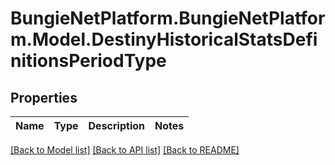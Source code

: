 # BungieNetPlatform.BungieNetPlatform.Model.DestinyHistoricalStatsDefinitionsPeriodType
## Properties

Name | Type | Description | Notes
------------ | ------------- | ------------- | -------------

[[Back to Model list]](../README.md#documentation-for-models) [[Back to API list]](../README.md#documentation-for-api-endpoints) [[Back to README]](../README.md)

